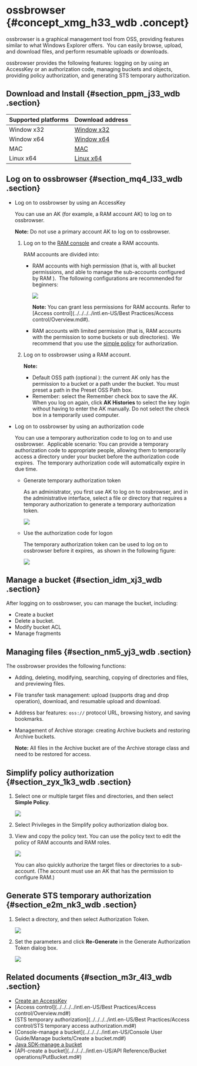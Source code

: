 # ossbrowser {#concept_xmg_h33_wdb .concept}

ossbrowser is a graphical management tool from OSS, providing features similar to what Windows Explorer offers.  You can easily browse, upload, and download files, and perform resumable uploads or downloads.

ossbrowser provides the following features: logging on by using an AccessKey or an authorization code, managing buckets and objects, providing policy authorization, and generating STS temporary authorization.

## Download and Install {#section_ppm_j33_wdb .section}

|Supported platforms|Download address|
|:------------------|:---------------|
|Window x32|[Window x32](https://github.com/aliyun/oss-browser/blob/master/all-releases.md)|
|Window x64|[Window x64](https://github.com/aliyun/oss-browser/blob/master/all-releases.md)|
|MAC|[MAC](https://github.com/aliyun/oss-browser/blob/master/all-releases.md)|
|Linux x64|[Linux x64](https://github.com/aliyun/oss-browser/blob/master/all-releases.md)|

## Log on to ossbrowser {#section_mq4_l33_wdb .section}

-   Log on to ossbrowser by using an AccessKey

    You can use an AK \(for example, a RAM account AK\) to log on to ossbrowser.

    **Note:** Do not use a primary account AK to log on to ossbrowser.

    1.  Log on to the [RAM console](https://ram.console.aliyun.com/) and create a RAM accounts.

        RAM accounts are divided into:

        -   RAM accounts with high permission \(that is, with all bucket permissions, and able to manage the sub-accounts configured by RAM \).  The following configurations are recommended for beginners:

            ![](http://static-aliyun-doc.oss-cn-hangzhou.aliyuncs.com/assets/img/4906/6324_en-US.png)

            **Note:** You can grant less permissions for RAM accounts. Refer to [Access control](../../../../intl.en-US/Best Practices/Access control/Overview.md#).

        -   RAM accounts with limited permission \(that is, RAM accounts with the permission to some buckets or sub directories\).  We recommend that you use the [simple policy](#section_zyx_1k3_wdb) for authorization.
    2.  Log on to ossbrowser using a RAM account.

        **Note:** 

        -   Default OSS path \(optional \): the current AK only has the permission to a bucket or a path under the bucket. You must preset a path in the Preset OSS Path box.
        -   Remember: select the Remember check box to save the AK.  When you log on again, click **AK Histories** to select the key login without having to enter the AK manually. Do not select the check box in a temporarily used computer.
-   Log on to ossbrowser by using an authorization code

    You can use a temporary authorization code to log on to and use ossbrowser.  Applicable scenario: You can provide a temporary authorization code to appropriate people, allowing them to temporarily access a directory under your bucket before the authorization code expires.  The temporary authorization code will automatically expire in due time.

    -   Generate temporary authorization token

        As an administrator, you first use AK to log on to ossbrowser, and in the administrative interface, select a file or directory that requires a temporary authorization to generate a temporary authorization token.

        ![](http://static-aliyun-doc.oss-cn-hangzhou.aliyuncs.com/assets/img/4906/6326_en-US.png)

    -   Use the authorization code for logon

        The temporary authorization token can be used to log on to ossbrowser before it expires,  as shown in the following figure:

        ![](http://static-aliyun-doc.oss-cn-hangzhou.aliyuncs.com/assets/img/4906/6327_en-US.png)


## Manage a bucket {#section_idm_xj3_wdb .section}

After logging on to ossbrowser, you can manage the bucket, including:

-   Create a bucket
-   Delete a bucket.
-   Modify bucket ACL
-   Manage fragments

## Managing files {#section_nm5_yj3_wdb .section}

The ossbrowser provides the following functions:

-   Adding, deleting, modifying, searching, copying of directories and files, and previewing files.

-   File transfer task management: upload \(supports drag and drop operation\), download, and resumable upload and download.

-   Address bar features: `oss://` protocol URL, browsing history, and saving bookmarks.

-   Management of Archive storage: creating Archive buckets and restoring Archive buckets.

    **Note:** All files in the Archive bucket are of the Archive storage class and need to be restored for access.


## Simplify policy authorization {#section_zyx_1k3_wdb .section}

1.  Select one or multiple target files and directories, and then select **Simple Policy**.

    ![](http://static-aliyun-doc.oss-cn-hangzhou.aliyuncs.com/assets/img/4906/6328_en-US.png)

2.  Select Privileges in the Simplify policy authorization dialog box.
3.  View and copy the policy text. You can use the policy text to edit the policy of RAM accounts and RAM roles.

    ![](http://static-aliyun-doc.oss-cn-hangzhou.aliyuncs.com/assets/img/4906/6329_en-US.png)

    You can also quickly authorize the target files or directories to a sub-account. \(The account must use an AK that has the permission to configure RAM.\)


## Generate STS temporary authorization {#section_e2m_nk3_wdb .section}

1.  Select a directory, and then select Authorization Token.

    ![](http://static-aliyun-doc.oss-cn-hangzhou.aliyuncs.com/assets/img/4906/6331_en-US.png)

2.  Set the parameters and click **Re-Generate** in the Generate Authorization Token dialog box.

    ![](http://static-aliyun-doc.oss-cn-hangzhou.aliyuncs.com/assets/img/4906/6333_en-US.png)


## Related documents {#section_m3r_4l3_wdb .section}

-   [Create an AccessKey](https://www.alibabacloud.com/help/doc-detail/53045.htm)
-   [Access control](../../../../intl.en-US/Best Practices/Access control/Overview.md#)
-   [STS temporary authorization](../../../../intl.en-US/Best Practices/Access control/STS temporary access authorization.md#)
-   [Console-manage a bucket](../../../../intl.en-US/Console User Guide/Manage buckets/Create a bucket.md#)
-   [Java SDK-manage a bucket](https://www.alibabacloud.com/help/doc-detail/32012.htm)
-   [API-create a bucket](../../../../intl.en-US/API Reference/Bucket operations/PutBucket.md#)

